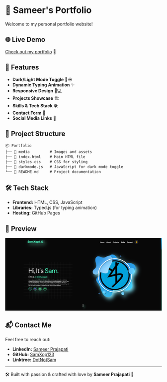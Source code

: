 # 🚀 Sameer's Portfolio

Welcome to my personal portfolio website!

## 🌐 Live Demo
[Check out my portfolio](https://samxop123.github.io/Portfolio) 🔗

## 📌 Features
- **Dark/Light Mode Toggle** 🌙☀️
- **Dynamic Typing Animation** ✨
- **Responsive Design** 📱💻
- **Projects Showcase** 🏗️
- **Skills & Tech Stack** 🛠️
- **Contact Form** 📩
- **Social Media Links** 🔗

## 📂 Project Structure
```
📦 Portfolio
├── 📁 media         # Images and assets
├── 📄 index.html    # Main HTML file
├── 📄 styles.css    # CSS for styling
├── 📄 darkmode.js   # JavaScript for dark mode toggle
└── 📄 README.md     # Project documentation
```

## 🛠️ Tech Stack
- **Frontend:** HTML, CSS, JavaScript
- **Libraries:** Typed.js (for typing animation)
- **Hosting:** GitHub Pages

## 📸 Preview
![Portfolio Screenshot](./media/portfolio-homepage.png)

## 📬 Contact Me
Feel free to reach out:
- **LinkedIn:** [Sameer Prajapati](https://www.linkedin.com/in/sameer-prajapati-vit/)
- **GitHub:** [SamXop123](https://github.com/SamXop123)
- **Linktree:** [DotNotSam](https://linktr.ee/DotNotSam)

---
🛠️ Built with passion & crafted with love by **Sameer Prajapati** 🚀

